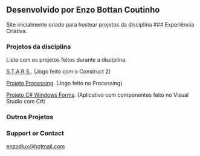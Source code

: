 ## Desenvolvido por Enzo Bottan Coutinho

Site inicialmente criado para hostear projetos da disciplina ### Experiência Criativa.


### Projetos da disciplina

Lista com os projetos feitos durante a disciplina.


[S.T.A.R.S.](https://objective-brown-e7b6c5.netlify.com/). (Jogo feito com o Construct 2)

[Projeto Processing](https://github.com/EnzoB123/SiteProjetos/blob/master/projeto_enzo_processing.rar). (Jogo feito no Processing)

[Projeto C# Windows Forms](https://github.com/EnzoB123/SiteProjetos/blob/master/Enzo_Bottan_Coutinho.rar). (Aplicativo com componentes feito no Visual Studio com C#)

### Outros Projetos



### Support or Contact

enzodlux@hotmail.com



